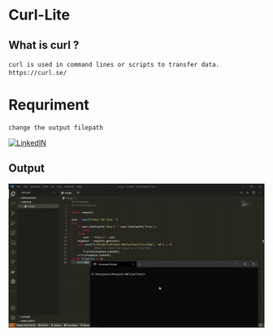 # Curl-Lite

## What is curl ?
    curl is used in command lines or scripts to transfer data.
    https://curl.se/
# Requriment 
    change the output filepath 
[![LinkedIN](https://img.shields.io/badge/LinkedIn-0077B5?style=for-the-badge&logo=linkedin&logoColor=white)](https://www.linkedin.com/in/jadhusan24/)

## Output

![](output.gif)
